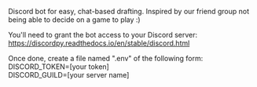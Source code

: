 Discord bot for easy, chat-based drafting. Inspired by our friend group not being able to decide on a game to play :)

You'll need to grant the bot access to your Discord server: https://discordpy.readthedocs.io/en/stable/discord.html

Once done, create a file named ".env" of the following form:  
DISCORD_TOKEN=[your token]  
DISCORD_GUILD=[your server name]
